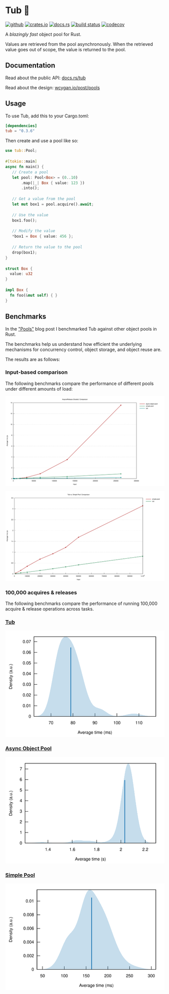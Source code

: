 # Tub 🛁

[<img alt="github" src="https://img.shields.io/badge/github-wcygan/tub-8da0cb?style=for-the-badge&labelColor=555555&logo=github" height="20">](https://github.com/wcygan/tub)
[<img alt="crates.io" src="https://img.shields.io/crates/v/tub.svg?style=for-the-badge&color=fc8d62&logo=rust" height="20">](https://crates.io/crates/tub)
[<img alt="docs.rs" src="https://img.shields.io/badge/docs.rs-tub-66c2a5?style=for-the-badge&labelColor=555555&logo=docs.rs" height="20">](https://docs.rs/tub)
[<img alt="build status" src="https://img.shields.io/github/actions/workflow/status/wcygan/tub/test.yml?branch=master&style=for-the-badge" height="20">](https://github.com/wcygan/tub/actions?query=branch%3Amaster)
[![codecov](https://codecov.io/gh/wcygan/tub/branch/master/graph/badge.svg?token=5OGDYMYGXM)](https://codecov.io/gh/wcygan/tub)


A *blazingly fast* object pool for Rust.

Values are retrieved from the pool asynchronously. When the retrieved value goes out of scope, the value is returned to the pool.

## Documentation

Read about the public API: [docs.rs/tub](https://docs.rs/tub)

Read about the design: [wcygan.io/post/pools](https://www.wcygan.io/post/pools/)

## Usage

To use Tub, add this to your Cargo.toml:

```toml
[dependencies]
tub = "0.3.6"
```

Then create and use a pool like so:

```rust
use tub::Pool;

#[tokio::main]
async fn main() {
   // Create a pool
   let pool: Pool<Box> = (0..10)
       .map(|_| Box { value: 123 })
       .into();

   // Get a value from the pool
   let mut box1 = pool.acquire().await;

   // Use the value
   box1.foo();

   // Modify the value
   *box1 = Box { value: 456 };

   // Return the value to the pool
   drop(box1);
}

struct Box {
  value: u32
}

impl Box {
  fn foo(&mut self) { }
}
```

## Benchmarks

In the ["Pools"](https://www.wcygan.io/post/pools/#results) blog post I benchmarked Tub against other object pools in Rust.

The benchmarks help us understand how efficient the underlying mechanisms for concurrency control, object storage, and object reuse are.

The results are as follows:

### Input-based comparison

The following benchmarks compare the performance of different pools under different amounts of load:

![all](resources/all.svg)

![two](resources/two.svg)

### 100,000 acquires & releases

The following benchmarks compare the performance of running 100,000 acquire & release operations across tasks.

### [Tub](https://crates.io/crates/tub)

![tub](resources/tub-pdf.svg)

### [Async Object Pool](https://crates.io/crates/async-object-pool)

![async-object-pool](resources/async-object-pool-pdf.svg)

### [Simple Pool](https://crates.io/crates/simple-pool)

![simple-pool](resources/simple-pool-pdf.svg)